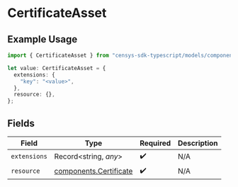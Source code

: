 # CertificateAsset

## Example Usage

```typescript
import { CertificateAsset } from "censys-sdk-typescript/models/components";

let value: CertificateAsset = {
  extensions: {
    "key": "<value>",
  },
  resource: {},
};
```

## Fields

| Field                                                            | Type                                                             | Required                                                         | Description                                                      |
| ---------------------------------------------------------------- | ---------------------------------------------------------------- | ---------------------------------------------------------------- | ---------------------------------------------------------------- |
| `extensions`                                                     | Record<string, *any*>                                            | :heavy_check_mark:                                               | N/A                                                              |
| `resource`                                                       | [components.Certificate](../../models/components/certificate.md) | :heavy_check_mark:                                               | N/A                                                              |